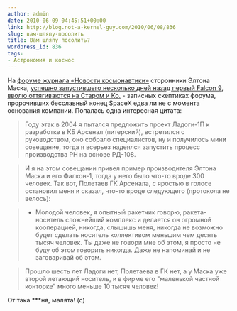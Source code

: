 ```yaml
---
author: admin
date: 2010-06-09 04:45:51+00:00
link: http://blog.not-a-kernel-guy.com/2010/06/08/836
slug: вам-шляпу-посолить
title: Вам шляпу посолить?
wordpress_id: 836
tags:
- Астрономия и космос
---
```


На [форуме журнала «Новости космонавтики»](http://www.novosti-kosmonavtiki.ru/phpBB2/) сторонники Элтона Маска, [успешно запустившего несколько дней назад первый Falcon 9](http://blog.not-a-kernel-guy.com/2010/06/04/829), [вволю оттягиваются на Старом и Ко.](http://www.novosti-kosmonavtiki.ru/phpBB2/viewtopic.php?t=2123&postdays=0&postorder=asc&start=3375) - записных скептиках форума, пророчивших бесславный конец SpaceX едва ли не с момента основания компании. Попалась одна интересная цитата:

> Году этак в 2004 я пытался предложить проект Ладоги-1П к разработке в КБ Арсенал (питерский), встретился с руководством, оно собрало специалистов, ну и получилось мини совещание, тогда я всерьез надеялся запустить процесс производства РН на основе РД-108. 

> И я на этом совещании привел пример производителя Элтона Маска и его Фалкон-1, тогда у него было что-то вроде 300 человек. Так вот, Полетаев ГК Арсенала, с яростью в голосе остановил меня и сказал, что-то вроде следующего (протокола не велось):

> - Молодой человек, я опытный ракетчик говорю, ракета-носитель сложнейший комплекс и делается он огромной кооперацией, никогда, слышишь меня, никогда не возможно будет сделать носитель коллективом меньшим чем десять тысяч человек. Ты даже не говори мне об этом, я просто не буду об этом говорить никогда. Даже не напоминай и не заговаривай об этом. 

> Прошло шесть лет Ладоги нет, Полетаева в ГК нет, а у Маска уже второй летающий носитель, и в фирме его "маленькой частной конторке" много меньше 10 тысяч человек!

От така ***ня, малята! (с)
